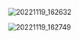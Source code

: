 ![20221119_162632](https://user-images.githubusercontent.com/102475504/202936813-bf2dec7c-a1ed-46fe-a5bb-88b191ff4b0a.jpg)


![20221119_162749](https://user-images.githubusercontent.com/102475504/202936820-c8298eee-7d75-4ffb-b4a9-84bc538f8b11.jpg)
